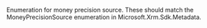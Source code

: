 Enumeration for money precision source. These should match the MoneyPrecisionSource enumeration in Microsoft.Xrm.Sdk.Metadata.
